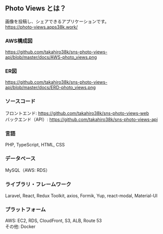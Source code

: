 ## Photo Views とは？

画像を投稿し、シェアできるアプリケーションです。<br />
https://photo-views.apps38k.work/

### AWS構成図

https://github.com/takahiro38k/sns-photo-views-api/blob/master/docs/AWS-photo_views.png

### ER図

https://github.com/takahiro38k/sns-photo-views-api/blob/master/docs/ERD-photo_views.png

### ソースコード

フロントエンド: https://github.com/takahiro38k/sns-photo-views-web<br />
バックエンド（API）: https://github.com/takahiro38k/sns-photo-views-api

### 言語

PHP, TypeScript, HTML, CSS

### データベース

MySQL（AWS: RDS）

### ライブラリ・フレームワーク

Laravel, React, Redux Toolkit, axios, Formik, Yup, react-modal, Material-UI

### プラットフォーム

AWS: EC2, RDS, CloudFront, S3, ALB, Route 53<br />
その他: Docker
